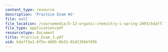 ```yaml
---
content_type: resource
description: 'Practice Exam #3'
file: null
file_location: /coursemedia/5-12-organic-chemistry-i-spring-2003/bdaff3e18f5ed6850b3301d135bbfd56_Practice_Exam_3.pdf
file_type: application/pdf
resourcetype: Document
title: Practice_Exam_3.pdf
uid: bdaff3e1-8f5e-d685-0b33-01d135bbfd56
---
```

